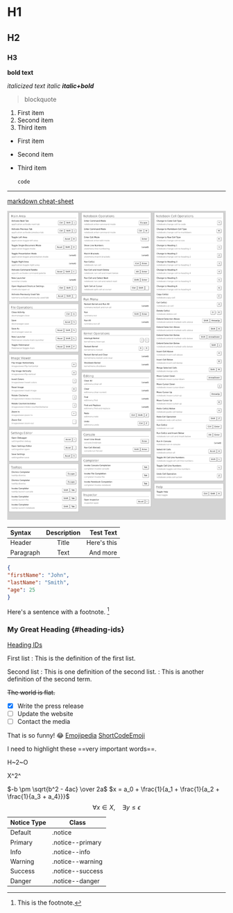 # H1
## H2
### H3

**bold text**

*italicized text*
_italic_
**_italic+bold_**
> blockquote

1. First item
2. Second item
3. Third item

- First item
- Second item
- Third item

	`code`

---

[markdown cheat-sheet](https://www.markdownguide.org/cheat-sheet/)
<!-- 주석 도 나오나?
![jupytercheatsheet](./img/jupytercheatsheet.png)  상대경로로 그림추가 실패
HTML 양식으로 가능한지 확인바람.
-->

![jupytercheatsheet](https://github.com/true85/true85.github.io/blob/master/_posts/img/jupytercheatsheet.png?raw=true)


| Syntax      | Description | Test Text     |
| :---        |    :----:   |          ---: |
| Header      | Title       | Here's this   |
| Paragraph   | Text        | And more      |

```json
{
"firstName": "John",
"lastName": "Smith",
"age": 25
}
```

Here's a sentence with a footnote. [^1]

[^1]: This is the footnote.

### My Great Heading {#heading-ids}

[Heading IDs](#heading-ids)

First list
: This is the definition of the first list.

Second list
: This is one definition of the second list.
: This is another definition of the second term.

~~The world is flat.~~

- [x] Write the press release
- [ ] Update the website
- [ ] Contact the media

That is so funny! :joy:
[Emojipedia](https://emojipedia.org/)
[ShortCodeEmoji](https://gist.github.com/rxaviers/7360908)

I need to highlight these ==very important words==.

H~2~O

X^2^

$-b \pm \sqrt{b^2 - 4ac} \over 2a$
$x = a_0 + \frac{1}{a_1 + \frac{1}{a_2 + \frac{1}{a_3 + a_4}}}$
$$\forall x \in X, \quad \exists y \leq \epsilon$$

|Notice Type	|Class|
|---|---|
|Default	|.notice|
|Primary	|.notice--primary|
|Info	|.notice--info|
|Warning	|.notice--warning|
|Success	|.notice--success|
|Danger	|.notice--danger|
